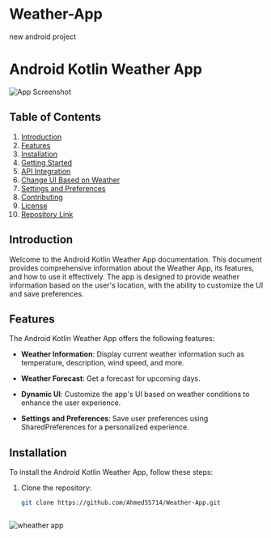# Weather-App
new android project

# Android Kotlin Weather App

![App Screenshot](app_screenshot.png)

## Table of Contents

1. [Introduction](#introduction)
2. [Features](#features)
3. [Installation](#installation)
4. [Getting Started](#getting-started)
5. [API Integration](#api-integration)
6. [Change UI Based on Weather](#change-ui-based-on-weather)
7. [Settings and Preferences](#settings-and-preferences)
8. [Contributing](#contributing)
9. [License](#license)
10. [Repository Link](#repository-link)

## Introduction

Welcome to the Android Kotlin Weather App documentation. This document provides comprehensive information about the Weather App, its features, and how to use it effectively. The app is designed to provide weather information based on the user's location, with the ability to customize the UI and save preferences.

## Features

The Android Kotlin Weather App offers the following features:

- **Weather Information**: Display current weather information such as temperature, description, wind speed, and more.

- **Weather Forecast**: Get a forecast for upcoming days.

- **Dynamic UI**: Customize the app's UI based on weather conditions to enhance the user experience.

- **Settings and Preferences**: Save user preferences using SharedPreferences for a personalized experience.

## Installation

To install the Android Kotlin Weather App, follow these steps:

1. Clone the repository:

   ```bash
   git clone https://github.com/Ahmed55714/Weather-App.git



![wheather app](https://github.com/Ahmed55714/Weather-App/assets/76036752/920434b6-24bb-40c1-ab1d-889517f39526)
